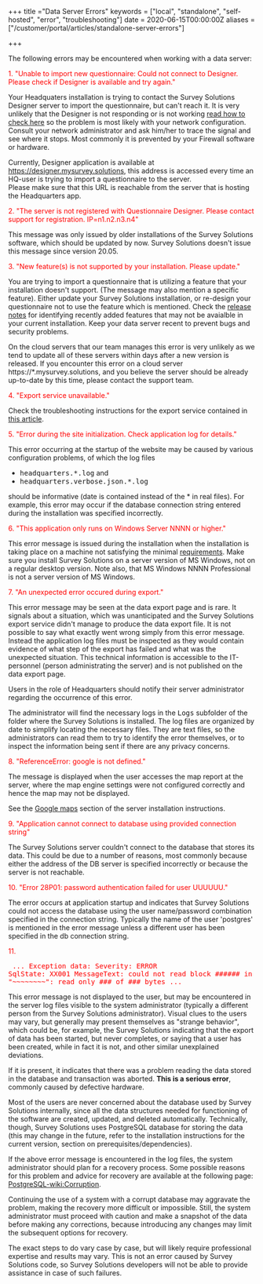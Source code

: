 +++
title ="Data Server Errors"
keywords = ["local", "standalone", "self-hosted", "error", "troubleshooting"]
date = 2020-06-15T00:00:00Z
aliases = ["/customer/portal/articles/standalone-server-errors"]


+++

The following errors may be encountered when working with a data server:


<FONT color="red">1. "Unable to import new questionnaire: Could not connect to Designer. Please check if Designer is available and try again."</FONT>

Your Headquaters installation is trying to contact the Survey Solutions Designer server to import the questionnaire, but can't reach it. It is very unlikely that the Designer is not responding or is not working [read how to check here](/faq/server-not-working/) so the problem is most likely with your network configuration. Consult your network administrator and ask him/her to trace the signal and see where it stops. Most commonly it is prevented by your Firewall software or hardware.

Currently, Designer application is available at https://designer.mysurvey.solutions, this address is accessed every time an HQ-user is trying to import a questionnaire to the server.  
Please make sure that this URL is reachable from the server that is hosting the Headquarters app.

<FONT color="red">2. "The server is not registered with Questionnaire Designer. Please contact support for registration. IP=n1.n2.n3.n4"</FONT>

This message was only issued by older installations of the Survey Solutions software, which should be updated by now. Survey Solutions doesn't issue this message since version 20.05.

<FONT color="red">3. "New feature(s) is not supported by your installation. Please update."</FONT>

You are trying to import a questionnaire that is utilizing a feature that your installation doesn't support. (The message may also mention a specific feature). Either update your Survey Solutions installation, or re-design your questionnaire not to use the feature which is mentioned. Check the [release notes](/release-notes/) for identifying recently added features that may not be avaialble in your current installation. Keep your data server recent to prevent bugs and security problems.

On the cloud servers that our team manages this error is very unlikely as we tend to update all of these servers within days after a new version is released. If you encounter this error on a cloud server https://*.mysurvey.solutions, and you believe the server should be already up-to-date by this time, please contact the support team.

<FONT color="red">4. "Export service unavailable."</FONT>

Check the troubleshooting instructions for the export service contained in [this article](/headquarters/config/export-service/).

<FONT color="red">5. "Error during the site initialization. Check application log for details."</FONT>

This error occurring at the startup of the website may be caused by various configuration problems, of which the log files

- <TT>headquarters.*.log</TT> and
- <TT>headquarters.verbose.json.*.log</TT>

should be informative (date is contained instead of the * in real files). For example, this error may occur if the database connection string entered during the installation was specified incorrectly.

<FONT color="red">6. "This application only runs on Windows Server NNNN or higher."</FONT>

This error message is issued during the installation when the installation is taking place on a machine not satisfying the minimal [requirements](/faq/server-requirements/). Make sure you install Survey Solutions on a server version of MS Windows, not on a regular desktop version. Note also, that MS Windows NNNN Professional is not a server version of MS Windows.

<FONT color="red">7. "An unexpected error occured during export."</FONT>

This error message may be seen at the data export page and is rare. It signals
about a situation, which was unanticipated and the Survey Solutions export
service didn't manage to produce the data export file. It is not possible to
say what exactly went wrong simply from this error message. Instead the application
log files must be inspected as they would contain evidence of what step of the
export has failed and what was the unexpected situation. This technical information
is accessible to the IT-personnel (person administrating the server) and is not
published on the data export page.

Users in the role of Headquarters should notify their server administrator regarding
the occurrence of this error.

The administrator will find the necessary logs in the <TT>Logs</TT> subfolder of the
folder where the Survey Solutions is installed. The log files are organized by date
to simplify locating the necessary files. They are text files, so the administrators
can read them to try to identify the error themselves, or to inspect the information
being sent if there are any privacy concerns.

<FONT color="red">8. "ReferenceError: google is not defined."</FONT>

The message is displayed when the user accesses the map report at the server, where
the map engine settings were not configured correctly and hence the map may not be
displayed.

See the [Google maps](/headquarters/config/server-installation/#google-maps)
section of the server installation instructions.


<FONT color="red">9. "Application cannot connect to database using provided connection string"</FONT>

The Survey Solutions server couldn't connect to the database that stores its
data. This could be due to a number of reasons, most commonly because either the
address of the DB server is specified incorrectly or because the server is not
reachable.

<FONT color="red">10. "Error 28P01: password authentication failed for user
UUUUUU."</FONT>

The error occurs at application startup and indicates that Survey Solutions
could not access the database using the user name/password combination specified
in the connection string. Typically the name of the user 'postgres' is mentioned
in the error message unless a different user has been specified in the db
connection string.

<FONT color="red">11.<PRE>
...
Exception data:
    Severity: ERROR
    SqlState: XX001
    MessageText: could not read block ###### in file "~~~~~~~~": read only ### of ### bytes
...
</PRE></FONT>

This error message is not displayed to the user, but may be encountered in the
server log files visible to the system administrator (typically a different
person from the Survey Solutions administrator). Visual clues to the users
may vary, but generally may present themselves as "strange behavior", which
could be, for example, the Survey Solutions indicating that the export of
data has been started, but never completes, or saying that a user has been
created, while in fact it is not, and other similar unexplained deviations.

If it is present, it indicates that there was a problem reading the data stored
in the database and transaction was aborted. **This is a serious error**, commonly
caused by defective hardware.

Most of the users are never concerned about the database used by
Survey Solutions internally, since all the data structures needed for functioning
of the software are created, updated, and deleted automatically. Technically,
though, Survey Solutions uses PostgreSQL database for storing the data (this
  may change in the future, refer to the installation instructions for the
  current version, section on prerequisites/dependencies).

If the above error message is encountered in the log files, the system
administrator should plan for a recovery process. Some possible reasons for
this problem and advice for recovery are available at the following page:
[PostgreSQL-wiki:Corruption](https://wiki.postgresql.org/wiki/Corruption).

Continuing the use of a system with a corrupt database may aggravate the
problem, making the recovery more difficult or impossible. Still, the system
administrator must proceed with caution and make a snapshot of the data
before making any corrections, because introducing any changes may limit
the subsequent options for recovery.

The exact steps to do vary case by case, but will likely require professional
expertise and results may vary. This is not an error caused by Survey
Solutions code, so Survey Solutions developers will not be able to
provide assistance in case of such failures.
